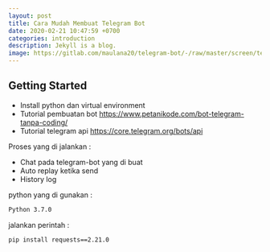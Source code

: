 ```yaml
---
layout: post
title: Cara Mudah Membuat Telegram Bot
date: 2020-02-21 10:47:59 +0700
categories: introduction
description: Jekyll is a blog.
image: https://gitlab.com/maulana20/telegram-bot/-/raw/master/screen/telegram.png
---
```

## Getting Started

- Install python dan virtual environment
- Tutorial pembuatan bot https://www.petanikode.com/bot-telegram-tanpa-coding/ 
- Tutorial telegram api https://core.telegram.org/bots/api

Proses yang di jalankan :
- Chat pada telegram-bot yang di buat
- Auto replay ketika send
- History log

python yang di gunakan :
```bash
Python 3.7.0
```

jalankan perintah :
```bash
pip install requests==2.21.0
```

